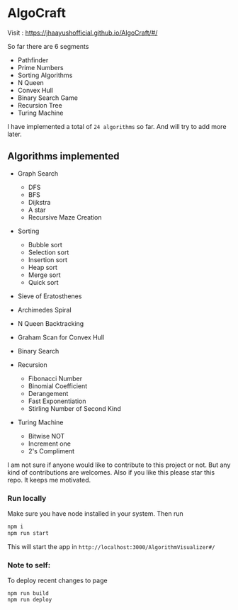 # AlgoCraft

Visit : https://jhaayushofficial.github.io/AlgoCraft/#/

So far there are 6 segments

- Pathfinder
- Prime Numbers
- Sorting Algorithms
- N Queen
- Convex Hull
- Binary Search Game
- Recursion Tree
- Turing Machine

I have implemented a total of `24 algorithms` so far. And will try to add more later.

## Algorithms implemented

- Graph Search
  - DFS
  - BFS
  - Dijkstra
  - A star
  - Recursive Maze Creation
- Sorting
  - Bubble sort
  - Selection sort
  - Insertion sort
  - Heap sort
  - Merge sort
  - Quick sort
- Sieve of Eratosthenes
- Archimedes Spiral
- N Queen Backtracking
- Graham Scan for Convex Hull
- Binary Search
- Recursion

  - Fibonacci Number
  - Binomial Coefficient
  - Derangement
  - Fast Exponentiation
  - Stirling Number of Second Kind

- Turing Machine
  - Bitwise NOT
  - Increment one
  - 2's Compliment

I am not sure if anyone would like to contribute to this project or not. But any kind of contributions are welcomes. Also if you like this please star this repo. It keeps me motivated.

### Run locally

Make sure you have node installed in your system. Then run

```bash
npm i
npm run start
```

This will start the app in `http://localhost:3000/AlgorithmVisualizer#/`

### Note to self:

To deploy recent changes to page

```
npm run build
npm run deploy
```
